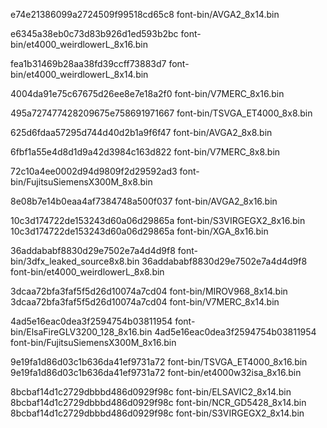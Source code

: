 e74e21386099a2724509f99518cd65c8  font-bin/AVGA2_8x14.bin

e6345a38eb0c73d83b926d1ed593b2bc  font-bin/et4000_weirdlowerL_8x16.bin

fea1b31469b28aa38fd39ccff73883d7  font-bin/et4000_weirdlowerL_8x14.bin

4004da91e75c67675d26ee8e7e18a2f0  font-bin/V7MERC_8x16.bin

495a727477428209675e758691971667  font-bin/TSVGA_ET4000_8x8.bin

625d6fdaa57295d744d40d2b1a9f6f47  font-bin/AVGA2_8x8.bin

6fbf1a55e4d8d1d9a42d3984c163d822  font-bin/V7MERC_8x8.bin

72c10a4ee0002d94d9809f2d29592ad3  font-bin/FujitsuSiemensX300M_8x8.bin

8e08b7e14b0eaa4af7384748a500f037  font-bin/AVGA2_8x16.bin

10c3d174722de153243d60a06d29865a  font-bin/S3VIRGEGX2_8x16.bin
10c3d174722de153243d60a06d29865a  font-bin/XGA_8x16.bin

36addababf8830d29e7502e7a4d4d9f8  font-bin/3dfx_leaked_source8x8.bin
36addababf8830d29e7502e7a4d4d9f8  font-bin/et4000_weirdlowerL_8x8.bin

3dcaa72bfa3faf5f5d26d10074a7cd04  font-bin/MIROV968_8x14.bin
3dcaa72bfa3faf5f5d26d10074a7cd04  font-bin/V7MERC_8x14.bin

4ad5e16eac0dea3f2594754b03811954  font-bin/ElsaFireGLV3200_128_8x16.bin
4ad5e16eac0dea3f2594754b03811954  font-bin/FujitsuSiemensX300M_8x16.bin

9e19fa1d86d03c1b636da41ef9731a72  font-bin/TSVGA_ET4000_8x16.bin
9e19fa1d86d03c1b636da41ef9731a72  font-bin/et4000w32isa_8x16.bin

8bcbaf14d1c2729dbbbd486d0929f98c  font-bin/ELSAVIC2_8x14.bin
8bcbaf14d1c2729dbbbd486d0929f98c  font-bin/NCR_GD5428_8x14.bin
8bcbaf14d1c2729dbbbd486d0929f98c  font-bin/S3VIRGEGX2_8x14.bin







